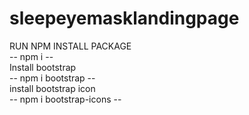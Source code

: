 ﻿# sleepeyemasklandingpage
RUN NPM INSTALL PACKAGE<br>
-- npm i -- <br>
Install bootstrap<br>
-- npm i bootstrap -- <br>
install bootstrap icon <br>
-- npm i bootstrap-icons --<br>
